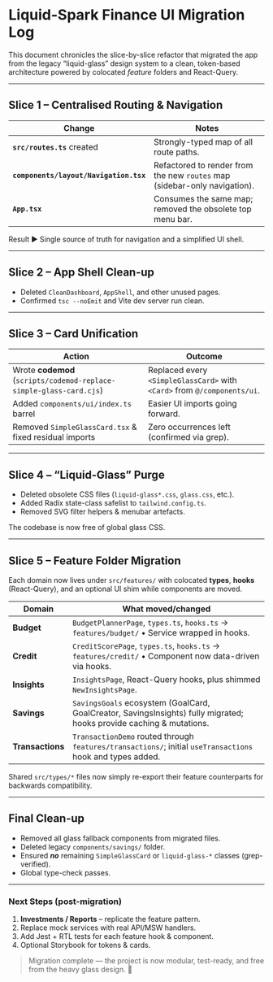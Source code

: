 # Liquid-Spark Finance UI Migration Log

This document chronicles the slice-by-slice refactor that migrated the app from the legacy “liquid-glass” design system to a clean, token-based architecture powered by colocated _feature_ folders and React-Query.

---

## Slice 1 – Centralised Routing & Navigation

| Change | Notes |
| ------ | ----- |
| **`src/routes.ts`** created | Strongly-typed map of all route paths. |
| **`components/layout/Navigation.tsx`** | Refactored to render from the new `routes` map (sidebar-only navigation). |
| **`App.tsx`** | Consumes the same map; removed the obsolete top menu bar. |

Result ▶ Single source of truth for navigation and a simplified UI shell.

---

## Slice 2 – App Shell Clean-up

* Deleted `CleanDashboard`, `AppShell`, and other unused pages.
* Confirmed `tsc --noEmit` and Vite dev server run clean.

---

## Slice 3 – Card Unification

| Action | Outcome |
| ------ | ------- |
| Wrote **codemod** (`scripts/codemod-replace-simple-glass-card.cjs`) | Replaced every `<SimpleGlassCard>` with `<Card>` from `@/components/ui`. |
| Added `components/ui/index.ts` barrel | Easier UI imports going forward. |
| Removed `SimpleGlassCard.tsx` & fixed residual imports | Zero occurrences left (confirmed via grep). |

---

## Slice 4 – “Liquid-Glass” Purge

* Deleted obsolete CSS files (`liquid-glass*.css`, `glass.css`, etc.).
* Added Radix state-class safelist to `tailwind.config.ts`.
* Removed SVG filter helpers & menubar artefacts.

The codebase is now free of global glass CSS.

---

## Slice 5 – Feature Folder Migration

Each domain now lives under `src/features/` with colocated **types**, **hooks** (React-Query), and an optional UI shim while components are moved.

| Domain | What moved/changed |
| ------ | ------------------ |
| **Budget** | `BudgetPlannerPage`, `types.ts`, `hooks.ts` → `features/budget/` • Service wrapped in hooks. |
| **Credit** | `CreditScorePage`, `types.ts`, `hooks.ts` → `features/credit/` • Component now data-driven via hooks. |
| **Insights** | `InsightsPage`, React-Query hooks, plus shimmed `NewInsightsPage`. |
| **Savings** | `SavingsGoals` ecosystem (GoalCard, GoalCreator, SavingsInsights) fully migrated; hooks provide caching & mutations. |
| **Transactions** | `TransactionDemo` routed through `features/transactions/`; initial `useTransactions` hook and types added. |

Shared `src/types/*` files now simply re-export their feature counterparts for backwards compatibility.

---

## Final Clean-up

* Removed all glass fallback components from migrated files.
* Deleted legacy `components/savings/` folder.
* Ensured **_no_** remaining `SimpleGlassCard` or `liquid-glass-*` classes (grep-verified).
* Global type-check passes.

---

### Next Steps (post-migration)

1. **Investments / Reports** – replicate the feature pattern.
2. Replace mock services with real API/MSW handlers.
3. Add Jest + RTL tests for each feature hook & component.
4. Optional Storybook for tokens & cards.

> Migration complete — the project is now modular, test-ready, and free from the heavy glass design. 🎉